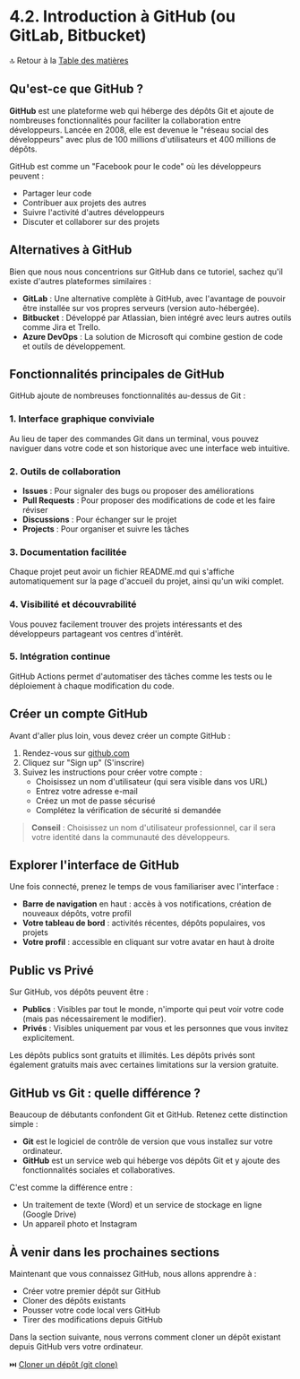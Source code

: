 # 4.2. Introduction à GitHub (ou GitLab, Bitbucket)

🔝 Retour à la [Table des matières](/SOMMAIRE.md)

## Qu'est-ce que GitHub ?

**GitHub** est une plateforme web qui héberge des dépôts Git et ajoute de nombreuses fonctionnalités pour faciliter la collaboration entre développeurs. Lancée en 2008, elle est devenue le "réseau social des développeurs" avec plus de 100 millions d'utilisateurs et 400 millions de dépôts.

GitHub est comme un "Facebook pour le code" où les développeurs peuvent :
- Partager leur code
- Contribuer aux projets des autres
- Suivre l'activité d'autres développeurs
- Discuter et collaborer sur des projets

## Alternatives à GitHub

Bien que nous nous concentrions sur GitHub dans ce tutoriel, sachez qu'il existe d'autres plateformes similaires :

- **GitLab** : Une alternative complète à GitHub, avec l'avantage de pouvoir être installée sur vos propres serveurs (version auto-hébergée).
- **Bitbucket** : Développé par Atlassian, bien intégré avec leurs autres outils comme Jira et Trello.
- **Azure DevOps** : La solution de Microsoft qui combine gestion de code et outils de développement.

## Fonctionnalités principales de GitHub

GitHub ajoute de nombreuses fonctionnalités au-dessus de Git :

### 1. Interface graphique conviviale
Au lieu de taper des commandes Git dans un terminal, vous pouvez naviguer dans votre code et son historique avec une interface web intuitive.

### 2. Outils de collaboration
- **Issues** : Pour signaler des bugs ou proposer des améliorations
- **Pull Requests** : Pour proposer des modifications de code et les faire réviser
- **Discussions** : Pour échanger sur le projet
- **Projects** : Pour organiser et suivre les tâches

### 3. Documentation facilitée
Chaque projet peut avoir un fichier README.md qui s'affiche automatiquement sur la page d'accueil du projet, ainsi qu'un wiki complet.

### 4. Visibilité et découvrabilité
Vous pouvez facilement trouver des projets intéressants et des développeurs partageant vos centres d'intérêt.

### 5. Intégration continue
GitHub Actions permet d'automatiser des tâches comme les tests ou le déploiement à chaque modification du code.

## Créer un compte GitHub

Avant d'aller plus loin, vous devez créer un compte GitHub :

1. Rendez-vous sur [github.com](https://github.com)
2. Cliquez sur "Sign up" (S'inscrire)
3. Suivez les instructions pour créer votre compte :
   - Choisissez un nom d'utilisateur (qui sera visible dans vos URL)
   - Entrez votre adresse e-mail
   - Créez un mot de passe sécurisé
   - Complétez la vérification de sécurité si demandée

> **Conseil** : Choisissez un nom d'utilisateur professionnel, car il sera votre identité dans la communauté des développeurs.

## Explorer l'interface de GitHub

Une fois connecté, prenez le temps de vous familiariser avec l'interface :

- **Barre de navigation** en haut : accès à vos notifications, création de nouveaux dépôts, votre profil
- **Votre tableau de bord** : activités récentes, dépôts populaires, vos projets
- **Votre profil** : accessible en cliquant sur votre avatar en haut à droite

## Public vs Privé

Sur GitHub, vos dépôts peuvent être :

- **Publics** : Visibles par tout le monde, n'importe qui peut voir votre code (mais pas nécessairement le modifier).
- **Privés** : Visibles uniquement par vous et les personnes que vous invitez explicitement.

Les dépôts publics sont gratuits et illimités. Les dépôts privés sont également gratuits mais avec certaines limitations sur la version gratuite.

## GitHub vs Git : quelle différence ?

Beaucoup de débutants confondent Git et GitHub. Retenez cette distinction simple :

- **Git** est le logiciel de contrôle de version que vous installez sur votre ordinateur.
- **GitHub** est un service web qui héberge vos dépôts Git et y ajoute des fonctionnalités sociales et collaboratives.

C'est comme la différence entre :
- Un traitement de texte (Word) et un service de stockage en ligne (Google Drive)
- Un appareil photo et Instagram

## À venir dans les prochaines sections

Maintenant que vous connaissez GitHub, nous allons apprendre à :
- Créer votre premier dépôt sur GitHub
- Cloner des dépôts existants
- Pousser votre code local vers GitHub
- Tirer des modifications depuis GitHub

Dans la section suivante, nous verrons comment cloner un dépôt existant depuis GitHub vers votre ordinateur.

⏭️ [Cloner un dépôt (git clone)](/module-4-git-a-plusieurs-git-et-github/03-cloner-un-depot.md)
